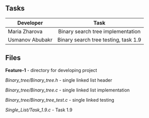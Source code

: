 ## Tasks

| Developer       | Task                                 |
| --------------- |:------------------------------------:|
| Maria Zharova   | Binary search tree implementation    |
| Usmanov Abubakr | Binary search tree testing, task 1.9 |


## Files

**Feature-1** - directory for developing project 

*Binary_tree/Binary_tree.h* - single linked list header 

*Binary_tree/Binary_tree.с* - single linked list implementation   

*Binary_tree/Binary_tree_test.с* - single linked testing

*Single_List/Task_1.9.c* - Task 1.9
